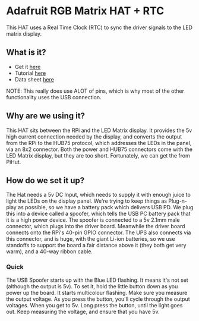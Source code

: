 # Adafruit RGB Matrix HAT + RTC  

This HAT uses a Real Time Clock (RTC) to sync the driver signals to the LED matrix display.

## What is it?
* Get it [here](https://www.amazon.co.uk/Adafruit-RGB-Matrix-HAT-Raspberry/dp/B00SK69C6E)
* Tutorial [here](https://learn.adafruit.com/adafruit-rgb-matrix-plus-real-time-clock-hat-for-raspberry-pi)
* Data sheet [here](https://learn.adafruit.com/adafruit-rgb-matrix-plus-real-time-clock-hat-for-raspberry-pi/pinouts)

NOTE: This really does use ALOT of pins, which is why most of the other functionality uses the USB connection.

## Why are we using it?

This HAT sits between the RPi and the LED Matrix display. It provides the 5v high current connection needed by the display, and converts the output from the RPi to the HUB75 protocol, which addresses the LEDs in the panel, via an 8x2 connector.
Both the power and HUB75 connectors come with the LED Matrix display, but they are too short. Fortunately, we can get the from PiHut.

## How do we set it up?
The Hat needs a 5v DC Input, which needs to supply it with enough juice to light the LEDs on the display panel. We're trying to keep things as Plug-n-play as possible, so we have a battery pack which delivers USB PD. We plug this into a device called a spoofer, which tells the USB PC battery pack that it is a high power device. The spoofer is connected to a 5v 2.1mm male connector, which plugs into the driver board.
Meanwhile the driver board connects onto the RPi's 40-pin GPIO connector. The UPS also connects via this connector, and is huge, with the giant Li-ion batteries, so we use standoffs to support the board a fair distance above it (they both get very warm), and a 40-way ribbon cable.


### Quick
The USB Spoofer starts up with the Blue LED flashing. It means it's not set (although the output is 5v). To set it, hold the little button down as you power up the board. It starts multicolour flashing. Make sure you measure the output voltage. As you press the button, you'll cycle through the output voltages. When you get to 5v. Long press the button, until the light goes out. Keep measuring the voltage, and ensure that you have 5v.
